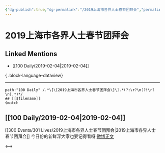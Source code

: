 ```yaml
---
{"dg-publish":true,"dg-permalink":"/2019上海市各界人士春节团拜会","permalink":"/2019上海市各界人士春节团拜会/","created":"2022-12-22T14:40:14.000+08:00","updated":"2023-08-24T18:28:52.573+08:00"}
---
```


# 2019上海市各界人士春节团拜会

## Linked Mentions
- [[100 Daily/2019-02-04\|2019-02-04]]

{ .block-language-dataview}

---

```expander
path:"100 Daily" /.*\[\[2019上海市各界人士春节团拜会\]\].*(?:\r?\n(?!\r?\n).*)*/
## [[$filename]]
$match
```
## [[100 Daily/2019-02-04\|2019-02-04]]
[[300 Events/301 Lives/2019上海市各界人士春节团拜会\|2019上海市各界人士春节团拜会]]
今日份的新鲜深大家也要记得看呀
[微博正文](https://weibo.com/detail/4336086937599471)

<-->